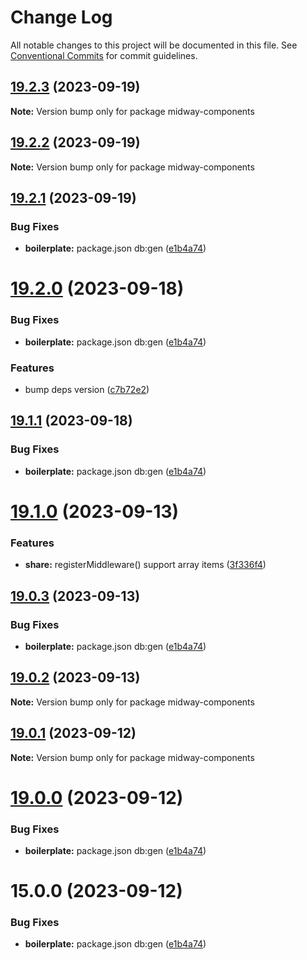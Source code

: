 # Change Log

All notable changes to this project will be documented in this file.
See [Conventional Commits](https://conventionalcommits.org) for commit guidelines.

## [19.2.3](https://github.com/waitingsong/midway-components/compare/v19.2.2...v19.2.3) (2023-09-19)

**Note:** Version bump only for package midway-components





## [19.2.2](https://github.com/waitingsong/midway-components/compare/v19.2.1...v19.2.2) (2023-09-19)

**Note:** Version bump only for package midway-components





## [19.2.1](https://github.com/waitingsong/midway-components/compare/v19.2.0...v19.2.1) (2023-09-19)


### Bug Fixes

* **boilerplate:** package.json db:gen ([e1b4a74](https://github.com/waitingsong/midway-components/commit/e1b4a744f58ce710add2edc9f5878f96b69d1009))





# [19.2.0](https://github.com/waitingsong/midway-components/compare/v19.1.1...v19.2.0) (2023-09-18)


### Bug Fixes

* **boilerplate:** package.json db:gen ([e1b4a74](https://github.com/waitingsong/midway-components/commit/e1b4a744f58ce710add2edc9f5878f96b69d1009))


### Features

* bump deps version ([c7b72e2](https://github.com/waitingsong/midway-components/commit/c7b72e25e3d57f0acda1851c69a2673062787d25))





## [19.1.1](https://github.com/waitingsong/midway-components/compare/v19.1.0...v19.1.1) (2023-09-18)


### Bug Fixes

* **boilerplate:** package.json db:gen ([e1b4a74](https://github.com/waitingsong/midway-components/commit/e1b4a744f58ce710add2edc9f5878f96b69d1009))





# [19.1.0](https://github.com/waitingsong/midway-components/compare/v19.0.3...v19.1.0) (2023-09-13)


### Features

* **share:** registerMiddleware() support array items ([3f336f4](https://github.com/waitingsong/midway-components/commit/3f336f4c62287acc1cc583ade2e16ca78b749961))





## [19.0.3](https://github.com/waitingsong/midway-components/compare/v19.0.2...v19.0.3) (2023-09-13)


### Bug Fixes

* **boilerplate:** package.json db:gen ([e1b4a74](https://github.com/waitingsong/midway-components/commit/e1b4a744f58ce710add2edc9f5878f96b69d1009))





## [19.0.2](https://github.com/waitingsong/midway-components/compare/v19.0.1...v19.0.2) (2023-09-13)

**Note:** Version bump only for package midway-components





## [19.0.1](https://github.com/waitingsong/midway-components/compare/v19.0.0...v19.0.1) (2023-09-12)

**Note:** Version bump only for package midway-components





# [19.0.0](https://github.com/waitingsong/midway-components/compare/v15.0.0...v19.0.0) (2023-09-12)


### Bug Fixes

* **boilerplate:** package.json db:gen ([e1b4a74](https://github.com/waitingsong/midway-components/commit/e1b4a744f58ce710add2edc9f5878f96b69d1009))





# 15.0.0 (2023-09-12)


### Bug Fixes

* **boilerplate:** package.json db:gen ([e1b4a74](https://github.com/waitingsong/midway-components/commit/e1b4a744f58ce710add2edc9f5878f96b69d1009))
